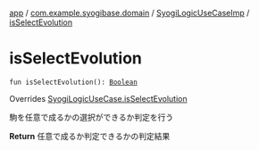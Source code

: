 [app](../../index.md) / [com.example.syogibase.domain](../index.md) / [SyogiLogicUseCaseImp](index.md) / [isSelectEvolution](./is-select-evolution.md)

# isSelectEvolution

`fun isSelectEvolution(): `[`Boolean`](https://kotlinlang.org/api/latest/jvm/stdlib/kotlin/-boolean/index.html)

Overrides [SyogiLogicUseCase.isSelectEvolution](../-syogi-logic-use-case/is-select-evolution.md)

駒を任意で成るかの選択ができるか判定を行う

**Return**
任意で成るか判定できるかの判定結果


